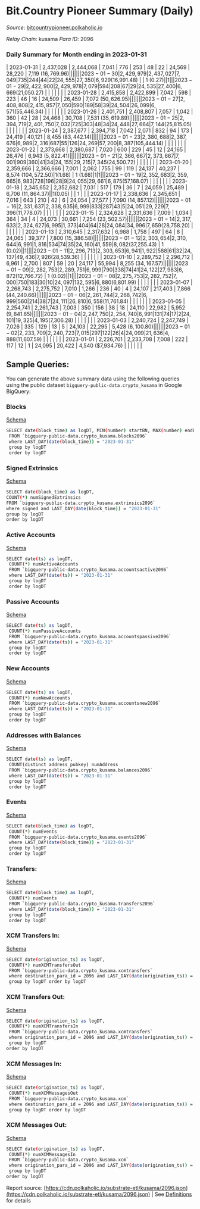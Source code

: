 # Bit.Country Pioneer Summary (Daily)

_Source_: [bitcountrypioneer.polkaholic.io](https://bitcountrypioneer.polkaholic.io)

*Relay Chain*: kusama
*Para ID*: 2096



### Daily Summary for Month ending in 2023-01-31


| 2023-01-31 | 2,437,028 | 2,444,068 | 7,041 | 776 | 253 | 48 | 22 | 24,569 | 28,220 | 7,119 ($16,769.96) |   |   |  |  |  |
| 2023-01-30 | 2,429,979 | 2,437,027 | 7,049 | 735 | 244 | 44 | 22 | 24,555 | 27,350 | 6,929 ($16,991.48) |   | 1 ($0.27) |  | 1 |  |
| 2023-01-29 | 2,422,900 | 2,429,978 | 7,079 | 594 | 208 | 67 | 29 | 24,535 | 27,400 | 6,669 ($21,050.27) |   |   |  |  |  |
| 2023-01-28 | 2,415,858 | 2,422,899 | 7,042 | 598 | 223 | 46 | 16 | 24,509 | 26,459 | 7,072 ($50,626.95) |   |   |  |  |  |
| 2023-01-27 | 2,408,808 | 2,415,857 | 7,050 | 590 | 189 | 58 | 39 | 24,504 | 26,099 | 6,571 ($55,446.34) |   |   |  |  |  |
| 2023-01-26 | 2,401,751 | 2,408,807 | 7,057 | 1,042 | 360 | 42 | 28 | 24,468 | 30,708 | 7,531 ($35,619.89) |   |   |  |  |  |
| 2023-01-25 | 2,394,719 | 2,401,750 | 7,032 | 725 | 303 | 48 | 34 | 24,448 | 27,664 | 7,144 ($25,815.05) |   |   |  |  |  |
| 2023-01-24 | 2,387,677 | 2,394,718 | 7,042 | 2,071 | 832 | 94 | 173 | 24,419 | 40,121 | 8,455 ($83,442.14) |   |   |  |  |  |
| 2023-01-23 | 2,380,688 | 2,387,676 | 6,989 | 2,316 | 687 | 55 | 126 | 24,269 | 57,200 | 8,387 ($105,444.14) |   |   |  |  |  |
| 2023-01-22 | 2,373,668 | 2,380,687 | 7,020 | 600 | 229 | 45 | 12 | 24,165 | 26,476 | 6,943 ($5,822.41) |   |   |  |  |  |
| 2023-01-21 | 2,366,667 | 2,373,667 | 7,001 | 909 | 360 | 41 | 34 | 24,155 | 29,215 | 7,345 ($24,500.72) |   |   |  |  |  |
| 2023-01-20 | 2,359,666 | 2,366,666 | 7,001 | 2,062 | 755 | 99 | 119 | 24,137 | 40,237 | 8,574 ($104,572.50) | 1 ($1.68) | 1 ($1.68) | 1 | 1 |  |
| 2023-01-19 | 2,352,683 | 2,359,665 | 6,983 | 728 | 196 | 28 | 9 | 24,055 | 29,661 | 6,875 ($57,168.07) |   |   |  |  |  |
| 2023-01-18 | 2,345,652 | 2,352,682 | 7,031 | 517 | 179 | 36 | 7 | 24,059 | 25,489 | 6,706 ($11,864.37) |   | 1 ($0.05) |  | 1 |  |
| 2023-01-17 | 2,338,636 | 2,345,651 | 7,016 | 643 | 210 | 42 | 6 | 24,054 | 27,577 | 7,090 ($14,857.12) |   |   |  |  |  |
| 2023-01-16 | 2,331,637 | 2,338,635 | 6,999 | 833 | 287 | 43 | 5 | 24,051 | 29,229 | 7,396 ($11,778.07) |   |   |  |  |  |
| 2023-01-15 | 2,324,628 | 2,331,636 | 7,009 | 1,034 | 364 | 34 | 4 | 24,073 | 30,661 | 7,254 ($23,502.57) |   |   |  |  |  |
| 2023-01-14 | 2,317,633 | 2,324,627 | 6,995 | 1,373 | 404 | 64 | 28 | 24,084 | 34,996 | 7,659 ($28,758.20) |   |   |  |  |  |
| 2023-01-13 | 2,310,645 | 2,317,632 | 6,988 | 1,758 | 497 | 64 | 8 | 24,065 | 39,377 | 7,800 ($15,386.58) |   |   |  |  |  |
| 2023-01-12 | 2,303,654 | 2,310,644 | 6,991 | 1,816 | 534 | 74 | 35 | 24,160 | 41,559 | 8,082 ($37,255.43) | 1 ($0.02) |   | 1 |  |  |
| 2023-01-11 | 2,296,713 | 2,303,653 | 6,941 | 1,922 | 588 | 61 | 32 | 24,137 | 49,436 | 7,926 ($28,539.36) |   |   |  |  |  |
| 2023-01-10 | 2,289,752 | 2,296,712 | 6,961 | 2,700 | 807 | 59 | 20 | 24,117 | 55,994 | 8,255 ($34,167.57) |   |   |  |  |  |
| 2023-01-09 | 2,282,753 | 2,289,751 | 6,999 | 790 | 338 | 74 | 41 | 24,122 | 27,983 | 6,872 ($12,766.72) | 1 ($0.02) |   | 1 |  |  |
| 2023-01-08 | 2,275,753 | 2,282,752 | 7,000 | 750 | 183 | 30 | 10 | 24,097 | 132,595 | 6,880 ($6,801.99) |   |   |  |  |  |
| 2023-01-07 | 2,268,743 | 2,275,752 | 7,010 | 1,266 | 236 | 40 | 4 | 24,107 | 217,403 | 7,866 ($44,240.66) |   |   |  |  |  |
| 2023-01-06 | 2,261,744 | 2,268,742 | 6,999 | 560 | 214 | 38 | 7 | 24,111 | 26,810 | 6,558 ($11,761.84) |   |   |  |  |  |
| 2023-01-05 | 2,254,741 | 2,261,743 | 7,003 | 350 | 156 | 38 | 18 | 24,110 | 22,982 | 5,952 ($9,841.65) |   |   |  |  |  |
| 2023-01-04 | 2,247,750 | 2,254,740 | 6,991 | 131 | 74 | 17 | 2 | 24,101 | 19,325 | 4,195 ($7,306.28) |   |   |  |  |  |
| 2023-01-03 | 2,240,724 | 2,247,749 | 7,026 | 335 | 129 | 13 | 5 | 24,103 | 22,295 | 5,428 ($6,100.80) |   |   |  |  |  |
| 2023-01-02 | 2,233,709 | 2,240,723 | 7,015 | 297 | 122 | 26 | 4 | 24,099 | 21,636 | 4,888 ($11,607.59) |   |   |  |  |  |
| 2023-01-01 | 2,226,701 | 2,233,708 | 7,008 | 222 | 117 | 12 | 1 | 24,095 | 20,422 | 4,540 ($7,934.76) |   |   |  |  |  |

## Sample Queries:
You can generate the above summary data using the following queries using the public dataset `bigquery-public-data.crypto_kusama` in Google BigQuery:


### Blocks 

[Schema](https://github.com/colorfulnotion/substrate-etl/blob/main/schema/blocks.json)

```bash
SELECT date(block_time) as logDT, MIN(number) startBN, MAX(number) endBN, COUNT(*) numBlocks 
 FROM `bigquery-public-data.crypto_kusama.blocks2096`  
 where LAST_DAY(date(block_time)) = "2023-01-31" 
 group by logDT 
 order by logDT
```

### Signed Extrinsics 

[Schema](https://github.com/colorfulnotion/substrate-etl/blob/main/schema/extrinsics.json)

```bash
SELECT date(block_time) as logDT, 
COUNT(*) numSignedExtrinsics 
FROM `bigquery-public-data.crypto_kusama.extrinsics2096`  
where signed and LAST_DAY(date(block_time)) = "2023-01-31" 
group by logDT 
order by logDT
```

### Active Accounts 

[Schema](https://github.com/colorfulnotion/substrate-etl/blob/main/schema/accountsactive.json)

```bash
SELECT date(ts) as logDT, 
 COUNT(*) numActiveAccounts 
 FROM `bigquery-public-data.crypto_kusama.accountsactive2096` 
 where LAST_DAY(date(ts)) = "2023-01-31" 
 group by logDT 
 order by logDT
```

### Passive Accounts 

[Schema](https://github.com/colorfulnotion/substrate-etl/blob/main/schema/accountspassive.json)

```bash
SELECT date(ts) as logDT, 
 COUNT(*) numPassiveAccounts 
 FROM `bigquery-public-data.crypto_kusama.accountspassive2096` 
 where LAST_DAY(date(ts)) = "2023-01-31" 
 group by logDT 
 order by logDT
```

### New Accounts 

[Schema](https://github.com/colorfulnotion/substrate-etl/blob/main/schema/accountsnew.json)

```bash
SELECT date(ts) as logDT, 
 COUNT(*) numNewAccounts 
 FROM `bigquery-public-data.crypto_kusama.accountsnew2096` 
 where LAST_DAY(date(ts)) = "2023-01-31" 
 group by logDT
 order by logDT
```

### Addresses with Balances 

[Schema](https://github.com/colorfulnotion/substrate-etl/blob/main/schema/balances.json)

```bash
SELECT date(ts) as logDT,
 COUNT(distinct address_pubkey) numAddress 
 FROM `bigquery-public-data.crypto_kusama.balances2096` 
 where LAST_DAY(date(ts)) = "2023-01-31" 
 group by logDT 
 order by logDT
```

### Events 

[Schema](https://github.com/colorfulnotion/substrate-etl/blob/main/schema/events.json)

```bash
SELECT date(block_time) as logDT, 
 COUNT(*) numEvents 
 FROM `bigquery-public-data.crypto_kusama.events2096` 
 where LAST_DAY(date(block_time)) = "2023-01-31" 
 group by logDT 
 order by logDT
```

### Transfers:

[Schema](https://github.com/colorfulnotion/substrate-etl/blob/main/schema/transfers.json)

```bash
SELECT date(block_time) as logDT, 
 COUNT(*) numEvents 
 FROM `bigquery-public-data.crypto_kusama.transfers2096` 
 where LAST_DAY(date(block_time)) = "2023-01-31" 
 group by logDT 
 order by logDT
```

### XCM Transfers In: 

[Schema](https://github.com/colorfulnotion/substrate-etl/blob/main/schema/xcmtransfers.json)

```bash
SELECT date(origination_ts) as logDT, 
 COUNT(*) numXCMTransfersOut 
 FROM `bigquery-public-data.crypto_kusama.xcmtransfers` 
 where destination_para_id = 2096 and LAST_DAY(date(origination_ts)) = "2023-01-31" 
 group by logDT order by logDT
```

### XCM Transfers Out: 

[Schema](https://github.com/colorfulnotion/substrate-etl/blob/main/schema/xcmtransfers.json)

```bash
SELECT date(origination_ts) as logDT, 
 COUNT(*) numXCMTransfersIn 
 FROM `bigquery-public-data.crypto_kusama.xcmtransfers` 
 where origination_para_id = 2096 and LAST_DAY(date(origination_ts)) = "2023-01-31" 
 group by logDT 
order by logDT
```

### XCM Messages In: 

[Schema](https://github.com/colorfulnotion/substrate-etl/blob/main/schema/xcm.json)

```bash
SELECT date(origination_ts) as logDT, 
 COUNT(*) numXCMMessagesOut 
 FROM `bigquery-public-data.crypto_kusama.xcm` 
 where destination_para_id = 2096 and LAST_DAY(date(origination_ts)) = "2023-01-31" 
 group by logDT order by logDT
```

### XCM Messages Out: 

[Schema](https://github.com/colorfulnotion/substrate-etl/blob/main/schema/xcm.json)

```bash
SELECT date(origination_ts) as logDT, 
 COUNT(*) numXCMMessagesIn 
 FROM `bigquery-public-data.crypto_kusama.xcm` 
 where origination_para_id = 2096 and LAST_DAY(date(origination_ts)) = "2023-01-31" 
 group by logDT 
order by logDT
```


Report source: [https://cdn.polkaholic.io/substrate-etl/kusama/2096.json](https://cdn.polkaholic.io/substrate-etl/kusama/2096.json) | See [Definitions](/DEFINITIONS.md) for details
